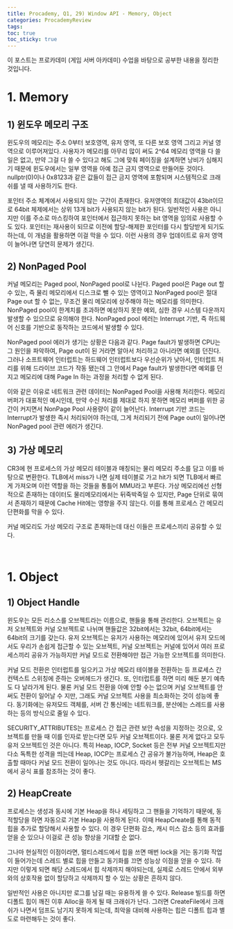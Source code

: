 ```yaml
---
title: Procademy, Q1, 29) Window API - Memory, Object
categories: ProcademyReview
tags: 
toc: true
toc_sticky: true
---
```


이 포스트는 프로카데미 (게임 서버 아카데미) 수업을 바탕으로 공부한 내용을 정리한 것입니다. 

# **1. Memory**

## **1) 윈도우 메모리 구조**

윈도우의 메모리는 주소 0부터 보호영역, 유저 영역, 또 다른 보호 영역 그리고 커널 영역으로 이루어져있다. 사용자가 메모리를 아무리 많이 써도 2^64 메모리 영역을 다 쓸 일은 없고, 만약 그걸 다 쓸 수 있다고 해도 그에 맞춰 페이징을 설계하면 낭비가 심해지기 때문에 윈도우에서는 일부 영역을 아예 접근 금지 영역으로 만들어둔 것이다. nullptr(0)이나 0x8123과 같은 값들이 접근 금지 영역에 포함되며 시스템적으로 크래쉬를 낼 때 사용하기도 한다. 

포인터 주소 체계에서 사용되지 않는 구간이 존재한다. 유저영역의 최대값이 43bit이므로 64bit 체제에서는 상위 13개 bit가 사용되지 않는 bit가 된다. 일반적인 사용은 아니지만 이를 주소로 마스킹하여 포인터에서 접근하지 못하는 bit 영역을 임의로 사용할 수도 있다. 포인터는 재사용이 되므로 이전에 할당-해제한 포인터를 다시 할당받게 되기도 하는데, 이 개념을 활용하면 이걸 막을 수 있다. 이런 사용의 경우 업데이트로 유저 영역이 늘어나면 당연히 문제가 생긴다. 

## **2) NonPaged Pool**

커널 메모리는 Paged pool, NonPaged pool로 나뉜다. Paged pool은 Page out 할 수 있는, 즉 물리 메모리에서 디스크로 뺄 수 있는 영역이고 NonPaged pool은 절대 Page out 할 수 없는, 무조건 물리 메모리에 상주해야 하는 메모리를 의미한다. NonPaged pool이 한계치를 초과하면 예상하지 못한 예외, 심한 경우 시스템 다운까지 발생할 수 있으므로 유의해야 한다. NonPaged pool 에러는 Interrupt 기반, 즉 하드웨어 신호를 기반으로 동작하는 코드에서 발생할 수 있다. 

NonPaged pool 에러가 생기는 상황은 다음과 같다. Page fault가 발생하면 CPU는 그 원인을 파악하여, Page out이 된 거라면 알아서 처리하고 아니라면 예외를 던진다. 그러나 소프트웨어 인터럽트는 하드웨어 인터럽트보다 우선순위가 낮아서, 인터럽트 처리를 위해 드라이브 코드가 작동 됐는데 그 안에서 Page fault가 발생한다면 예외를 던지고 메모리에 대해 Page In 하는 과정을 처리할 수 없게 된다. 

이와 같은 이유로 네트워크 관련 데이터는 NonPaged Pool을 사용해 처리한다. 메모리 버퍼가 대표적인 예시인데, 만약 수신 처리를 제대로 하지 못하면 메모리 버퍼를 위한 공간이 커지면서 NonPage Pool 사용량이 같이 늘어난다. Interrupt 기반 코드는 Interrupt가 발생한 즉시 처리되어야 하는데, 그게 처리되기 전에 Page out이 일어나면 NonPaged pool 관련 에러가 생긴다. 


## **3) 가상 메모리**

CR3에 현 프로세스의 가상 메모리 테이블과 매칭되는 물리 메모리 주소를 담고 이를 바탕으로 변환한다. TLB에서 miss가 나면 실제 테이블로 가고 hit가 되면 TLB에서 빠르게 가져오며 이런 역할을 하는 것들을 통틀어 MMU라고 부른다. 가상 메모리에선 선형적으로 존재하는 데이터도 물리메모리에서는 뒤죽박죽일 수 있지만, Page 단위로 묶여서 존재하기 때문에 Cache Hit에는 영향을 주지 않는다. 이를 통해 프로세스 간 메모리 단편화를 막을 수 있다.

커널 메모리도 가상 메모리 구조로 존재하는데 대신 이들은 프로세스끼리 공유할 수 있다. 

<br/>

# **1. Object**

## **1) Object Handle**

윈도우는 모든 리소스를 오브젝트라는 이름으로, 핸들을 통해 관리한다. 오브젝트는 유저 오브젝트와 커널 오브젝트로 나뉘며 핸들값은 32bit에서는 32bit, 64bit에서는 64bit의 크기를 갖는다. 유저 오브젝트는 유저가 사용하는 메모리에 있어서 유저 모드에서도 우리가 손쉽게 접근할 수 있는 오브젝트, 커널 오브젝트는 커널에 있어서 여러 프로세스끼리 공유가 가능하지만 커널 모드로 전환해야만 접근 가능한 오브젝트를 의미한다. 

커널 모드 전환은 인터럽트를 일으키고 가상 메모리 테이블을 전환하는 등 프로세스 간 컨텍스트 스위칭에 준하는 오버헤드가 생긴다. 또, 인터럽트를 하면 미리 해둔 분기 예측도 다 날라가게 된다. 물론 커널 모드 전환을 아예 안할 수는 없으며 커널 오브젝트를 안써도 전환이 일어날 수 지만, 그래도 커널 오브젝트 사용을 최소화하는 것이 성능에 좋다. 동기화에는 유저모드 객체를, 서버 간 통신에는 네트워크를, 분산에는 스레드를 사용하는 등의 방식으로 줄일 수 있다. 

SECURITY_ATTRIBUTES는 프로세스 간 접근 관련 보안 속성을 지정하는 것으로, 오브젝트를 만들 때 이를 인자로 받는다면 모두 커널 오브젝트이다. 물론 저게 없다고 모두 유저 오브젝트인 것은 아니다. 특히 Heap, IOCP, Socket 등은 전부 커널 오브젝트지만 다소 독특한 성격을 띄는데 Heap, IOCP는 프로세스 간 공유가 불가능하며, Heap은 호출할 때마다 커널 모드 전환이 일어나는 것도 아니다. 따라서 헷갈리는 오브젝트는 MS에서 공식 표를 참조하는 것이 좋다.

## **2) HeapCreate**

프로세스는 생성과 동시에 기본 Heap을 하나 세팅하고 그 핸들을 기억하기 때문에, 동적할당을 하면 자동으로 기본 Heap을 사용하게 된다. 이때 HeapCreate를 통해 동적 힙을 추가로 할당해서 사용할 수 있다. 이 경우 단편화 감소, 캐시 미스 감소 등의 효과를 얻을 순 있으나 이걸로 큰 성능 향상을 기대할 순 없다. 

그나마 현실적인 이점이라면, 멀티스레드에서 힙을 쓰면 매번 lock을 거는 동기화 작업이 들어가는데 스레드 별로 힙을 만들고 동기화를 끄면 성능상 이점을 얻을 수 있다. 하지만 이렇게 되면 해당 스레드에서 힙 삭제까지 해야되는데, 실제로 스레드 안에서 외부와의 상호작용 없이 할당하고 삭제까지 할 수 있는 상황은 흔하지 않다.

일반적인 사용은 아니지만 로그를 남길 때는 유용하게 쓸 수 있다. Release 빌드를 하면 디폴트 힙이 깨진 이후 Alloc을 하게 될 때 크래쉬가 난다. 그러면 CreateFile에서 크래쉬가 나면서 덤프도 남기지 못하게 되는데, 최악을 대비해 사용하는 힙은 디폴트 힙과 별도로 마련해두는 것이 좋다. 
